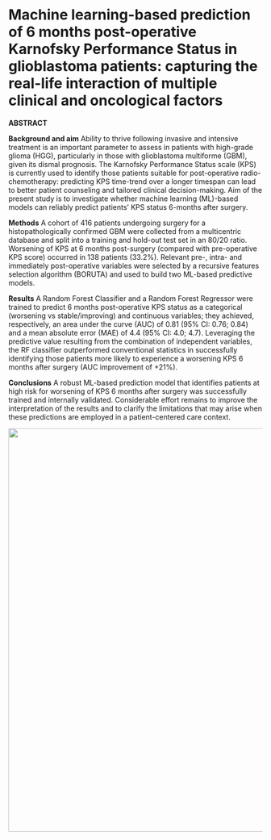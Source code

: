 # Machine learning-based prediction of 6 months post-operative Karnofsky Performance Status in glioblastoma patients: capturing the real-life interaction of multiple clinical and oncological factors

**ABSTRACT**

**Background and aim**
Ability to thrive following invasive and intensive treatment is an important parameter to assess in patients with high-grade glioma (HGG), particularly in those with glioblastoma multiforme (GBM), given its dismal prognosis. The Karnofsky Performance Status scale (KPS) is currently used to identify those patients suitable for post-operative radio-chemotherapy: predicting KPS time-trend over a longer timespan can lead to better patient counseling and tailored clinical decision-making. Aim of the present study is to investigate whether machine learning (ML)-based models can reliably predict patients’ KPS status 6-months after surgery.

**Methods**
A cohort of 416 patients undergoing surgery for a histopathologically confirmed GBM were collected from a multicentric database and split into a training and hold-out test set in an 80/20 ratio. Worsening of KPS at 6 months post-surgery (compared with pre-operative KPS score) occurred in 138 patients (33.2%). Relevant pre-, intra- and immediately post-operative variables were selected by a recursive features selection algorithm (BORUTA) and used to build two ML-based predictive models.

**Results**
A Random Forest Classifier and a Random Forest Regressor were trained to predict 6 months post-operative KPS status as a categorical (worsening vs stable/improving) and continuous variables; they achieved, respectively, an area under the curve (AUC) of 0.81 (95% CI: 0.76; 0.84) and a mean absolute error (MAE) of 4.4 (95% CI: 4.0; 4.7). Leveraging the predictive value resulting from the combination of independent variables, the RF classifier outperformed conventional statistics in successfully identifying those patients more likely to experience a worsening KPS 6 months after surgery (AUC improvement of +21%).

**Conclusions**
A robust ML-based prediction model that identifies patients at high risk for worsening of KPS 6 months after surgery was successfully trained and internally validated. Considerable effort remains to improve the interpretation of the results and to clarify the limitations that may arise when these predictions are employed in a patient-centered care context.

<p align="center">
  <img width="1400" height="800" src="https://github.com/valerio-mc/ML-6months-KPS-GBM/blob/master/Fig1.png">
</p>
